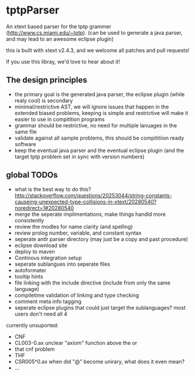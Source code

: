 tptpParser
==========

An xtext based parser for the tptp grammer (http://www.cs.miami.edu/~tptp).  (can be used to generate a java parser, and may lead to an awesome eclipse plugin)

this is built with xtext v2.4.3, and we welcome all patches and pull requests!

If you use this libray, we'd love to hear about it!




The design principles
----------
 * the primary goal is the generated java parser, the eclipse plugin (while realy cool) is secondary
 * minimal/restrictive AST, we will ignore issues that happen in the extended biased problems, keeping is simple and restrictive will make it easier to use in compitition programs
 * grammar should be restrictive, no need for multiple lanuages in the same file
 * validate against all sample problems, this should be compititiion ready software
 * keep the eventual java parser and the eventual eclipse plugin (and the target tptp problem set in sync with version numbers)

global TODOs
----------
 * what is the best way to do this? http://stackoverflow.com/questions/20253044/string-constants-causeing-unexpected-type-collisions-in-xtext/20280540?noredirect=1#20280540
 * merge the seperate implimentations, make things handld more consistently
 * review the modles for name clarity (and spelling)
 * review prolog number, variable, and constant syntax
 * seperate antlr parser directory (may just be a copy and past procedure)
 * eclipse download site
 * deploy to maven
 * Continous integration setup
 * seperate sublangues into seperate files
 * autoformater
 * tooltip hints
 * file linking with the include directive (include from only the same language)
 * compiletime validation of linking and type checking
 * comment meta info tagging
 * seperate eclipse plugins that could just target the sublanguages? most users don't need all 4

currently unsuported:
 * CNF
  * CL003-0.ax unclear "axiom" function above the or
  * that cnf problem
 * THF
  * CSR005^0.ax when did "@" become unirary, what does it even mean?
  * ...
